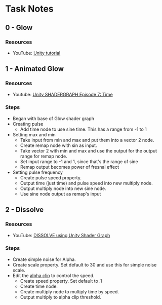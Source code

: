# Task Notes
## 0 - Glow
### Resources
- YouTube: [Unity tutorial](https://youtu.be/qTYOWRWuBQg)
## 1 - Animated Glow
### Resources
- Youtube: [Unity SHADERGRAPH Episode 7: Time](https://youtu.be/2fg8fdkS4Nw)
### Steps
- Began with base of Glow shader graph
- Creating pulse
  - Add time node to use sine time. This has a range from -1 to 1
- Setting max and min
  - Take input from min and max and put them into a vector 2 node.
  - Create remap node with sin as input.
  - Take vector 2 with min and max and use the output for the output range for remap node.
  - Set input range to -1 and 1, since that's the range of sine
  - Remap output becomes power of fresnal effect
- Setting pulse frequency
  - Create pulse speed property.
  - Output time (just time) and pulse speed into new multiply node.
  - Output multiply node into new sine node.
  - Use sine node output as remap's input
## 2 - Dissolve
### Resources
- YouTube: [DISSOLVE using Unity Shader Graph](https://youtu.be/taMp1g1pBeE)
### Steps
- Create simple noise for Alpha.
- Create scale property. Set default to 30 and use this for simple noise scale.
- Edit the [alpha clip](https://docs.unity3d.com/Packages/com.unity.render-pipelines.high-definition@7.1/manual/Alpha-Clipping.html) to control the speed.
  - Create speed property. Set default to .1
  - Create time node.
  - Create multiply node to multiply time by speed.
  - Output multiply to alpha clip threshold.
